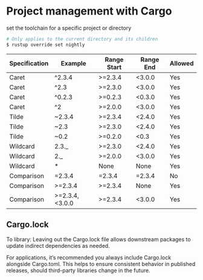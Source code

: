 # Project management with Cargo

set the toolchain for a specific project or directory

```sh
# Only applies to the current directory and its children
$ rustup override set nightly
```

| Specification | Example        | Range Start | Range End | Allowed |
| ------------- | -------------- | ----------- | --------- | ------- |
| Caret         | ^2.3.4         | >=2.3.4     | <3.0.0    | Yes     |
| Caret         | ^2.3           | >=2.3.0     | <3.0.0    | Yes     |
| Caret         | ^0.2.3         | >=0.2.3     | <0.3.0    | Yes     |
| Caret         | ^2             | >=2.0.0     | <3.0.0    | Yes     |
| Tilde         | ~2.3.4         | >=2.3.4     | <2.4.0    | Yes     |
| Tilde         | ~2.3           | >=2.3.0     | <2.4.0    | Yes     |
| Tilde         | ~0.2           | >=0.2.0     | <0.3      | Yes     |
| Wildcard      | 2.3.\_         | >=2.3.0     | <2.4.0    | Yes     |
| Wildcard      | 2.\_           | >=2.0.0     | <3.0.0    | Yes     |
| Wildcard      | \*             | None        | None      | Yes     |
| Comparison    | =2.3.4         | =2.3.4      | =2.3.4    | No      |
| Comparison    | >=2.3.4        | >=2.3.4     | None      | Yes     |
| Comparison    | >=2.3.4,<3.0.0 | >=2.3.4     | <3.0.0    | Yes     |

## Cargo.lock

To library: Leaving out the Cargo.lock file allows downstream packages to
update indirect dependencies as needed.

For applications, it’s recommended you always include Cargo.lock alongside
Cargo.toml. This helps to ensure consistent behavior in published releases, should
third-party libraries change in the future.
